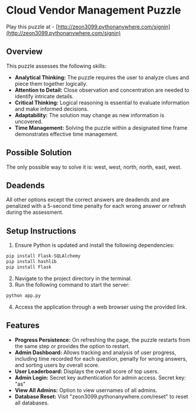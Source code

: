 # Cloud Vendor Management Puzzle

Play this puzzle at - [http://zeon3099.pythonanywhere.com/signin](http://zeon3099.pythonanywhere.com/signin)

## Overview

This puzzle assesses the following skills:

- **Analytical Thinking:** The puzzle requires the user to analyze clues and piece them together logically.
- **Attention to Detail:** Close observation and concentration are needed to identify intricate details.
- **Critical Thinking:** Logical reasoning is essential to evaluate information and make informed decisions.
- **Adaptability:** The solution may change as new information is uncovered.
- **Time Management:** Solving the puzzle within a designated time frame demonstrates effective time management.

## Possible Solution

The only possible way to solve it is: west, west, north, north, east, west.

## Deadends

All other options except the correct answers are deadends and are penalized with a 5-second time penalty for each wrong answer or refresh during the assessment.

## Setup Instructions

1. Ensure Python is updated and install the following dependencies:

```bash
pip install Flask-SQLAlchemy
pip install hashlib
pip install Flask
```

2. Navigate to the project directory in the terminal.
3. Run the following command to start the server:

```bash
python app.py
```
4. Access the application through a web browser using the provided link.

## Features

- **Progress Persistence:** On refreshing the page, the puzzle restarts from the same step or provides the option to restart.
- **Admin Dashboard:** Allows tracking and analysis of user progress, including time recorded for each question, penalty for wrong answers, and sorting users by overall score.
- **User Leaderboard:** Displays the overall score of top users.
- **Admin Login:** Secret key authentication for admin access. Secret key: "as"
- **View All Admins:** Option to view usernames of all admins.
- **Database Reset:** Visit "zeon3099.pythonanywhere.com/reset" to reset all databases.


